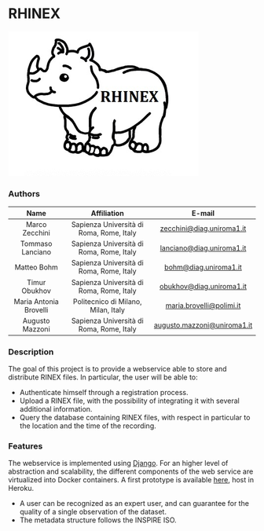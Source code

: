 # RHINEX

![rhino](static/rhino.jpg)

### Authors

| Name | Affiliation | E-mail |
|:-:|:-:|:-:|
| Marco Zecchini | Sapienza Università di Roma, Rome, Italy | zecchini@diag.uniroma1.it |
| Tommaso Lanciano | Sapienza Università di Roma, Rome, Italy | lanciano@diag.uniroma1.it |
| Matteo Bohm | Sapienza Università di Roma, Rome, Italy | bohm@diag.uniroma1.it |
| Timur Obukhov | Sapienza Università di Roma, Rome, Italy | obukhov@diag.uniroma1.it |
| Maria Antonia Brovelli | Politecnico di Milano, Milan, Italy | maria.brovelli@polimi.it |
| Augusto Mazzoni | Sapienza Università di Roma, Rome, Italy | augusto.mazzoni@uniroma1.it |

### Description

The goal of this project is to provide a webservice able to store and distribute RINEX files. In particular, the user will be able to:

- Authenticate himself through a registration process.
- Upload a RINEX file, with the possibility of integrating it with several additional information.
- Query the database containing RINEX files, with respect in particular to the location and the time of the recording.


### Features

The webservice is implemented using [Django](https://www.djangoproject.com/). For an higher level of abstraction and scalability, the different components of the web service are virtualized into Docker containers. A first prototype is available [here](https://intense-caverns-98162.herokuapp.com/), host in Heroku.

- A user can be recognized as an expert user, and can guarantee for the quality of a single observation of the dataset.
- The metadata structure follows the INSPIRE ISO.
